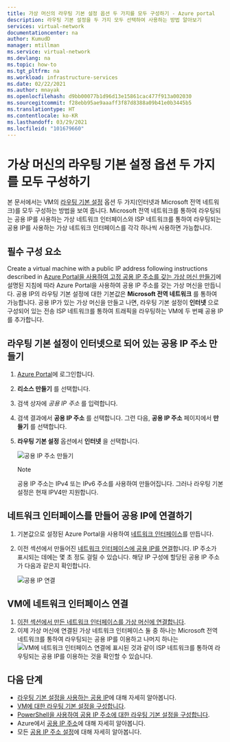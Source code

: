 ```yaml
---
title: 가상 머신의 라우팅 기본 설정 옵션 두 가지를 모두 구성하기 - Azure portal
description: 라우팅 기본 설정을 두 가지 모두 선택하여 사용하는 방법 알아보기
services: virtual-network
documentationcenter: na
author: KumudD
manager: mtillman
ms.service: virtual-network
ms.devlang: na
ms.topic: how-to
ms.tgt_pltfrm: na
ms.workload: infrastructure-services
ms.date: 02/22/2021
ms.author: mnayak
ms.openlocfilehash: d9bb00077b1d96d13e15861cac477f913a002030
ms.sourcegitcommit: f28ebb95ae9aaaff3f87d8388a09b41e0b3445b5
ms.translationtype: HT
ms.contentlocale: ko-KR
ms.lasthandoff: 03/29/2021
ms.locfileid: "101679660"
---
```

# <a name="configure-both-routing-preference-options-for-a-virtual-machine"></a>가상 머신의 라우팅 기본 설정 옵션 두 가지를 모두 구성하기

본 문서에서는 VM의 [라우팅 기본 설정](./routing-preference-overview.md) 옵션 두 가지(인터넷과 Microsoft 전역 네트워크)를 모두 구성하는 방법을 보여 줍니다. Microsoft 전역 네트워크를 통하여 라우팅되는 공용 IP를 사용하는 가상 네트워크 인터페이스와 ISP 네트워크를 통하여 라우팅되는 공용 IP를 사용하는 가상 네트워크 인터페이스를 각각 하나씩 사용하면 가능합니다.

## <a name="prerequisites"></a>필수 구성 요소

Create a virtual machine with a public IP address following instructions described in [Azure Portal을 사용하여 고정 공용 IP 주소를 갖는 가상 머신 만들기](./virtual-network-deploy-static-pip-arm-portal.md)에 설명된 지침에 따라 Azure Portal을 사용하여 공용 IP 주소를 갖는 가상 머신을 만듭니다. 공용 IP의 라우팅 기본 설정에 대한 기본값은 **Microsoft 전역 네트워크** 를 통하여 가능합니다. 공용 IP가 있는 가상 머신을 만들고 나면, 라우팅 기본 설정이 **인터넷** 으로 구성되어 있는 전송 ISP 네트워크를 통하여 트래픽을 라우팅하는 VM에 두 번째 공용 IP를 추가합니다.

## <a name="create-a-public-ip-address-with-a-routing-preference-choice-internet"></a>라우팅 기본 설정이 인터넷으로 되어 있는 공용 IP 주소 만들기
1. [Azure Portal](https://portal.azure.com/)에 로그인합니다.
2. **리소스 만들기** 를 선택합니다. 
3. 검색 상자에 *공용 IP 주소* 를 입력합니다.
4. 검색 결과에서 **공용 IP 주소** 를 선택합니다. 그런 다음, **공용 IP 주소** 페이지에서 **만들기** 를 선택합니다.
5. **라우팅 기본 설정** 옵션에서 **인터넷** 을 선택합니다.

      ![공용 IP 주소 만들기](./media/routing-preference-portal/public-ip-new.png)

    > [!NOTE]
    > 공용 IP 주소는 IPv4 또는 IPv6 주소를 사용하여 만들어집니다. 그러나 라우팅 기본 설정은 현재 IPV4만 지원합니다.

## <a name="create-a-network-interface-and-associate-the-public-ip"></a>네트워크 인터페이스를 만들어 공용 IP에 연결하기

1. 기본값으로 설정된 Azure Portal을 사용하여 [네트워크 인터페이스](./routing-preference-overview.md)를 만듭니다. 
1. 이전 섹션에서 만들어진 [네트워크 인터페이스에 공용 IP를 연결](./associate-public-ip-address-vm.md)합니다. IP 주소가 표시되는 데에는 몇 초 정도 걸릴 수 있습니다. 해당 IP 구성에 할당된 공용 IP 주소가 다음과 같은지 확인합니다.

    ![공용 IP 연결](./media/routing-preference-mixed-network-adapter-portal/public-ip.png)

## <a name="attach-network-interface-to-the-vm"></a>VM에 네트워크 인터페이스 연결

1. [이전 섹션에서 만든 네트워크 인터페이스를 가상 머신에 연결합니다](./virtual-network-network-interface-vm.md).
2. 이제 가상 머신에 연결된 가상 네트워크 인터페이스 둘 중 하나는 Microsoft 전역 네트워크를 통하여 라우팅되는 공용 IP를 이용하고 나머지 하나는 ![VM에 네트워크 인터페이스 연결](./media/routing-preference-mixed-network-adapter-portal/mixed-network-adapter.png)에 표시된 것과 같이 ISP 네트워크를 통하여 라우팅되는 공용 IP를 이용하는 것을 확인할 수 있습니다. 

## <a name="next-steps"></a>다음 단계
- [라우팅 기본 설정을 사용하는 공용 IP](routing-preference-overview.md)에 대해 자세히 알아봅니다.
- [VM에 대한 라우팅 기본 설정을 구성합니다](tutorial-routing-preference-virtual-machine-portal.md).
- [PowerShell을 사용하여 공용 IP 주소에 대한 라우팅 기본 설정을 구성합니다](routing-preference-powershell.md).
- Azure에서 [공용 IP 주소](./public-ip-addresses.md#public-ip-addresses)에 대해 자세히 알아봅니다.
- 모든 [공용 IP 주소 설정](virtual-network-public-ip-address.md#create-a-public-ip-address)에 대해 자세히 알아봅니다.
